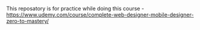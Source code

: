 This reposatory is for practice while doing this course - https://www.udemy.com/course/complete-web-designer-mobile-designer-zero-to-mastery/
